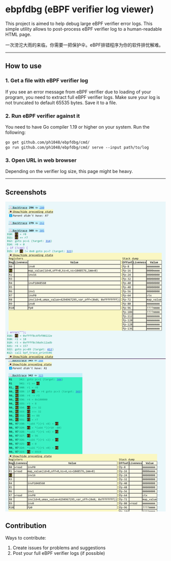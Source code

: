 # ebpfdbg (eBPF verifier log viewer)
This project is aimed to help debug large eBPF verifier error logs.
This simple utility allows to post-process eBPF verifier log to a human-readable HTML page.


一次滂沱大雨的来临，你需要一把保护伞。eBPF排错程序为你的软件排忧解难。

---

## How to use
### 1. Get a file with eBPF verifier log
If you see an error message from eBPF verifier due to loading of your program, you need to extract full eBPF verifier logs.
Make sure your log is not truncated to default 65535 bytes. Save it to a file.
### 2. Run eBPF verifier against it
You need to have Go compiler 1.19 or higher on your system.
Run the following:

```
go get github.com/ph1048/ebpfdbg/cmd/
go run github.com/ph1048/ebpfdbg/cmd/ serve --input path/to/log
```
### 3. Open URL in web browser
Depending on the verifier log size, this page might be heavy.

---

## Screenshots

![screenshot](pic/scr1.png "Screenshot")
![screenshot](pic/scr2.png "Screenshot")

## Contribution
Ways to contribute:
1. Create issues for problems and suggestions
2. Post your full eBPF verifier logs (if possible)

